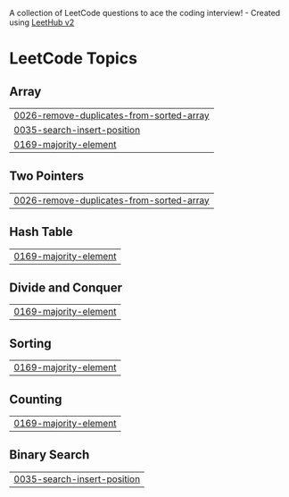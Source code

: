 A collection of LeetCode questions to ace the coding interview! - Created using [LeetHub v2](https://github.com/arunbhardwaj/LeetHub-2.0)
<!---LeetCode Topics Start-->
# LeetCode Topics
## Array
|  |
| ------- |
| [0026-remove-duplicates-from-sorted-array](https://github.com/SagarSRaut/Leet_Code_Practice/tree/master/0026-remove-duplicates-from-sorted-array) |
| [0035-search-insert-position](https://github.com/SagarSRaut/Leet_Code_Practice/tree/master/0035-search-insert-position) |
| [0169-majority-element](https://github.com/SagarSRaut/Leet_Code_Practice/tree/master/0169-majority-element) |
## Two Pointers
|  |
| ------- |
| [0026-remove-duplicates-from-sorted-array](https://github.com/SagarSRaut/Leet_Code_Practice/tree/master/0026-remove-duplicates-from-sorted-array) |
## Hash Table
|  |
| ------- |
| [0169-majority-element](https://github.com/SagarSRaut/Leet_Code_Practice/tree/master/0169-majority-element) |
## Divide and Conquer
|  |
| ------- |
| [0169-majority-element](https://github.com/SagarSRaut/Leet_Code_Practice/tree/master/0169-majority-element) |
## Sorting
|  |
| ------- |
| [0169-majority-element](https://github.com/SagarSRaut/Leet_Code_Practice/tree/master/0169-majority-element) |
## Counting
|  |
| ------- |
| [0169-majority-element](https://github.com/SagarSRaut/Leet_Code_Practice/tree/master/0169-majority-element) |
## Binary Search
|  |
| ------- |
| [0035-search-insert-position](https://github.com/SagarSRaut/Leet_Code_Practice/tree/master/0035-search-insert-position) |
<!---LeetCode Topics End-->